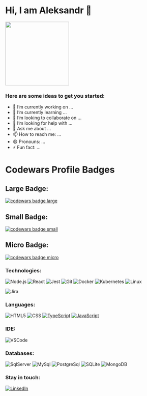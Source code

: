 
<h1 align="start">Hi, I am Aleksandr 👋 <br /></h1> 

<p align="start">
  <img src="https://habrastorage.org/getpro/habr/upload_files/050/996/cfd/050996cfdf71d372cd653572d012c8ac.jpg" width="200" >
</p>

###   Here are some ideas to get you started:

- 🔭 I’m currently working on ...
- 🌱 I’m currently learning ...
- 👯 I’m looking to collaborate on ...
- 🤔 I’m looking for help with ...
- 💬 Ask me about ...
- 📫 How to reach me: ...
- 😄 Pronouns: ...
- ⚡ Fun fact: ...

<!-- <h1 align='center'>Greetings!!! I'm Alvaro Israel 🇧🇷</h1>

<h5 align='center'>If you are here, please leave a ⭐️ at <a href='https://github.com/AlvaroIsrael/gobarber-app'>Go
Barber App</a>! Show your support! 👍🏻</h6>

<img align='right' width='174' height='190' src='https://raw.githubusercontent.com/AlvaroIsrael/AlvaroIsrael/main/assets/avatar.png' alt='Alvaro Israel Nunes Leite'>

### About me:

- 🔭 Personal projects: [Monokai Dark Green](https://github.com/AlvaroIsrael/monokai-dark-green),
  [Go Barber App](https://github.com/AlvaroIsrael/gobarber-app)

- 🌱 I’m currently learning: **[GitHub Copilot](https://github.com/github/copilot-preview)**

- 📫 How to reach me? **israel.nunes.leite@gmail.com**
  or **[LinkedIn](https://www.linkedin.com/in/alvaroisraeldesenvolvedor/)**

- 🎂 Fun fact: **The Cake?! Well... It's a lie.**

```tsx
import React from 'react';

const Profile: React.FC = () => {
  return (
    <h3>A passionate developer from Brazil!</h3>
  );
};

export default Profile;
```
 -->

<h1 class="text">Codewars Profile Badges</h1>
<div>
  <h2 class="text">Large Badge:</h2>
  <a target="_blank" href="https://www.codewars.com/r/C6HkBg"><img src="https://www.codewars.com/users/AleksanderKarmazin/badges/large" alt="codewars badge large" /></a>
</div>
<div>
  <h2 class="text">Small Badge:</h2>
  <a target="_blank" href="https://www.codewars.com/r/C6HkBg"><img src="https://www.codewars.com/users/AleksanderKarmazin/badges/small" alt="codewars badge small" /></a>
</div>
<div>
  <h2 class="text">Micro Badge:</h2>
  <a target="_blank" href="https://www.codewars.com/r/C6HkBg"><img src="https://www.codewars.com/users/AleksanderKarmazin/badges/micro" alt="codewars badge micro" /></a>
</div>

### Technologies:

![Node.js](https://img.shields.io/badge/-Node-000?&logo=node.js)
![React](https://img.shields.io/badge/-React-000?&logo=React)
![Jest](https://img.shields.io/badge/-Jest-000?&logo=Jest&logoColor=C21325)
![Git](https://img.shields.io/badge/-Git-000?&logo=git&logoColor=F05032)
![Docker](https://img.shields.io/badge/-Docker-000?&logo=Docker)
![Kubernetes](https://img.shields.io/badge/-Kubernetes-000?&logo=Kubernetes)
![Linux](https://img.shields.io/badge/-Linux-000?&logo=Linux&logoColor=FCC624)
<!-- ![Azure](https://img.shields.io/badge/-Azure-000?&logo=microsoft%20azure&logoColor=0089D6)
![Gradle](https://img.shields.io/badge/-Gradle-000?&logo=gradle&logoColor=02303A)
![AWS](https://img.shields.io/badge/-AWS-000?&logo=amazonaws&logoColor=FF9900) -->
![Jira](https://img.shields.io/badge/-Jira-000?&logo=jirasoftware&logoColor=0052CC)

### Languages:

![HTML5](https://img.shields.io/badge/-HTML5-000?&logo=html5&logoColor=E34F26)
![CSS](https://img.shields.io/badge/-CSS-000?&logo=css3&logoColor=1572B6)
[![TypeScript](https://img.shields.io/badge/-TypeScript-000?&logo=TypeScript&logoColor=007ACC)](https://github.com/AlvaroIsrael?tab=repositories&q=&type=&language=typescript)
[![JavaScript](https://img.shields.io/badge/-JavaScript-000?&logo=JavaScript&logoColor=ddc508)](https://github.com/AlvaroIsrael?tab=repositories&q=&type=&language=javascript)
<!-- ![Java](https://img.shields.io/badge/-Java-000?&logo=Java&logoColor=B62829)
![Kotlin](https://img.shields.io/badge/-Kotlin-000?&logo=Kotlin&logoColor=B62829)
![C%23](https://img.shields.io/badge/-C%23-000?&logo=C%20sharp&logoColor=68217A) -->

### IDE:

<!-- ![IntellijIDEA](https://img.shields.io/badge/-Intellij%20IDEA-000?&logo=Webstorm&logoColor=FC444F)
![WebStorm](https://img.shields.io/badge/-WebStorm-000?&logo=Webstorm&logoColor=179EDC) -->
![VSCode](https://img.shields.io/badge/-VSCode-000?&logo=Visual%20Studio%20Code&logoColor=007ACC)
<!-- ![Xcode](https://img.shields.io/badge/-Xcode-000?&logo=xcode&logoColor=1575F9)
![Eclipse](https://img.shields.io/badge/-Eclipse-000?&logo=eclipseide&logoColor=2C2255) -->

### Databases:

![SqlServer](https://img.shields.io/badge/-SqlServer-000?&logo=Microsoft%20SQL%20Server&logoColor=CC2927)
![MySql](https://img.shields.io/badge/-MySql-000?&logo=MySQL&logoColor=4479A1)
![PostgreSql](https://img.shields.io/badge/-PostgreSql-000?&logo=postgresql&logoColor=336791)
![SQLite](https://img.shields.io/badge/-SQLite-000?&logo=sqlite&logoColor=003B57)
![MongoDB](https://img.shields.io/badge/-MongoDB-000?&logo=mongodb&logoColor=47A248)

### Stay in touch:

[![LinkedIn](https://img.shields.io/badge/-LinkedIn-000?&logo=LinkedIn&logoColor=0077B5)](https://www.linkedin.com/in/aleksandr-karmazin-904aa2190)
<!-- [![CodeSandbox](https://img.shields.io/badge/-CodeSandbox-000?&logo=CodeSandbox&logoColor=ffffff)](https://codesandbox.com/alvaro%20israel%20nunes%20leite) -->
<!-- 
**AleksanderKarmazin/AleksanderKarmazin** is a ✨ _special_ ✨ repository because its `README.md` (this file) appears on your GitHub profile.

Here are some ideas to get you started:

- 🔭 I’m currently working on ...
- 🌱 I’m currently learning ...
- 👯 I’m looking to collaborate on ...
- 🤔 I’m looking for help with ...
- 💬 Ask me about ...
- 📫 How to reach me: ...
- 😄 Pronouns: ...
- ⚡ Fun fact: ...

### Hi there 👋

#### I'm a Software Engineer working in Dublin, Ireland.

- 🏢 I'm currently working at **Amazon Web Services**
- ⚙️ I use daily: `python`, `go`, `dynamodb`, `s3`, `ec2`, `lambda`, etc...
- 💻 Created: @codeepblue, [faker](https://github.com/jaswdr/faker), etc…
- 👊 Co-created: [Hackerspace Blumenau](http://www.hackerspaceblumenau.org/), [Buteco Opensource](https://www.butecopensource.com.br/), [Buteco.tech](https://buteco.tech/), [GDG Blumenau](https://www.meetup.com/pt-BR/GDG-Blumenau/)
- 🌱 Working and Learning all about **Open Source**
- 📚 Currently writing [jaswdr.dev](https://jaswdr.dev)
- 💬 Ping me about **development**, **data analytics**, **infra**, **containers**
- 📫 Reach me: [twitter.com/jaswdr](https://twitter.com/jaswdr)
- 😺️ Fun fact: I love cats 🐈 
-->
